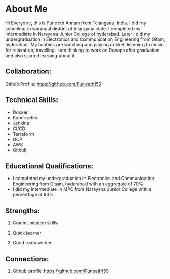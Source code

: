 # About Me

Hi Everyone, this is Puneeth Annam from Telangana, India. I did my schooling in warangal district of telangana state. I completed my intermediate in Narayana Junior College of hyderabad. Later I did my undergraduation in Electronics and Communication Engineering from Gitam, hyderabad. My hobbies are watching and playing cricket, listening to music for relaxation, travelling. I am thinking to work on Devops after graduation and also started learning about it.

## Collaboration:

Github Profile: https://github.com/Puneeth159

## Technical Skills:

- Docker
- Kubernetes
- Jenkins
- CI/CD
- Terraform
- GCP
- AWS
- Github

## Educational Qualifications:

- I completed my undergraduation in Electronics and Communication Engineering from Gitam, hyderabad with an aggregate of 70%
- I did my intermediate in MPC from Narayana Junior College with a percentage of 90%

## Strengths:

1. Communication skills

2. Quick learner

3. Good team worker

## Connections:

1. Github profile: https://github.com/Puneeth159








